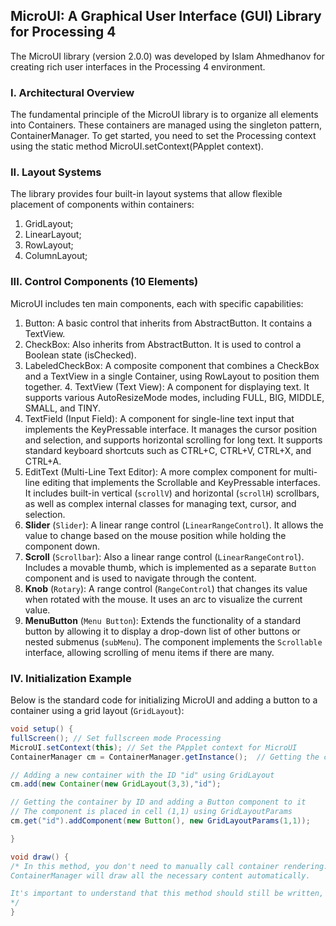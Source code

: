 ## MicroUI: A Graphical User Interface (GUI) Library for Processing 4

The MicroUI library (version 2.0.0) was developed by Islam Ahmedhanov for creating rich user interfaces in the Processing 4 environment.

### I. Architectural Overview

The fundamental principle of the MicroUI library is to organize all elements into Containers. These containers are managed using the singleton pattern, ContainerManager. To get started, you need to set the Processing context using the static method MicroUI.setContext(PApplet context).

### II. Layout Systems

The library provides four built-in layout systems that allow flexible placement of components within containers:

1. GridLayout;
2. LinearLayout;
3. RowLayout;
4. ColumnLayout;

### III. Control Components (10 Elements)

MicroUI includes ten main components, each with specific capabilities:

1. Button: A basic control that inherits from AbstractButton. It contains a TextView.
2. CheckBox: Also inherits from AbstractButton. It is used to control a Boolean state (isChecked).
3. LabeledCheckBox: A composite component that combines a CheckBox and a TextView in a single Container, using RowLayout to position them together.  4. TextView (Text View): A component for displaying text. It supports various AutoResizeMode modes, including FULL, BIG, MIDDLE, SMALL, and TINY.
5. TextField (Input Field): A component for single-line text input that implements the KeyPressable interface. It manages the cursor position and selection, and supports horizontal scrolling for long text. It supports standard keyboard shortcuts such as CTRL+C, CTRL+V, CTRL+X, and CTRL+A.
6. EditText (Multi-Line Text Editor): A more complex component for multi-line editing that implements the Scrollable and KeyPressable interfaces.  It includes built-in vertical (`scrollV`) and horizontal (`scrollH`) scrollbars, as well as complex internal classes for managing text, cursor, and selection.
7. **Slider** (`Slider`): A linear range control (`LinearRangeControl`). It allows the value to change based on the mouse position while holding the component down.
8. **Scroll** (`Scrollbar`): Also a linear range control (`LinearRangeControl`). Includes a movable thumb, which is implemented as a separate `Button` component and is used to navigate through the content.
9. **Knob** (`Rotary`): A range control (`RangeControl`) that changes its value when rotated with the mouse. It uses an arc to visualize the current value.
 10. **MenuButton** (`Menu Button`): Extends the functionality of a standard button by allowing it to display a drop-down list of other buttons or nested submenus (`subMenu`). The component implements the `Scrollable` interface, allowing scrolling of menu items if there are many.

### IV. Initialization Example

Below is the standard code for initializing MicroUI and adding a button to a container using a grid layout (`GridLayout`):

```java
void setup() {
fullScreen(); // Set fullscreen mode Processing
MicroUI.setContext(this); // Set the PApplet context for MicroUI
ContainerManager cm = ContainerManager.getInstance();  // Getting the container manager singleton

// Adding a new container with the ID "id" using GridLayout
cm.add(new Container(new GridLayout(3,3),"id");

// Getting the container by ID and adding a Button component to it
// The component is placed in cell (1,1) using GridLayoutParams
cm.get("id").addComponent(new Button(), new GridLayoutParams(1,1));

}

void draw() {
/* In this method, you don't need to manually call container rendering.
ContainerManager will draw all the necessary content automatically.

It's important to understand that this method should still be written, since Processing won't trigger a rendering update.
*/
}
```
